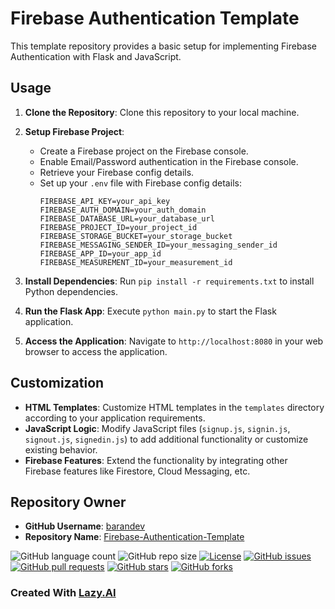 # Firebase Authentication Template

This template repository provides a basic setup for implementing Firebase Authentication with Flask and JavaScript.

## Usage

1. **Clone the Repository**: Clone this repository to your local machine.

2. **Setup Firebase Project**:
   - Create a Firebase project on the Firebase console.
   - Enable Email/Password authentication in the Firebase console.
   - Retrieve your Firebase config details.
   - Set up your `.env` file with Firebase config details:
     ```
     FIREBASE_API_KEY=your_api_key
     FIREBASE_AUTH_DOMAIN=your_auth_domain
     FIREBASE_DATABASE_URL=your_database_url
     FIREBASE_PROJECT_ID=your_project_id
     FIREBASE_STORAGE_BUCKET=your_storage_bucket
     FIREBASE_MESSAGING_SENDER_ID=your_messaging_sender_id
     FIREBASE_APP_ID=your_app_id
     FIREBASE_MEASUREMENT_ID=your_measurement_id
     ```

3. **Install Dependencies**: Run `pip install -r requirements.txt` to install Python dependencies.

4. **Run the Flask App**: Execute `python main.py` to start the Flask application.

5. **Access the Application**: Navigate to `http://localhost:8080` in your web browser to access the application.

## Customization

- **HTML Templates**: Customize HTML templates in the `templates` directory according to your application requirements.
- **JavaScript Logic**: Modify JavaScript files (`signup.js`, `signin.js`, `signout.js`, `signedin.js`) to add additional functionality or customize existing behavior.
- **Firebase Features**: Extend the functionality by integrating other Firebase features like Firestore, Cloud Messaging, etc.

## Repository Owner

- **GitHub Username**: [barandev](https://github.com/barandev)
- **Repository Name**: [Firebase-Authentication-Template](https://github.com/barandev/Firebase-Authentication-Template)

  
![GitHub language count](https://img.shields.io/github/languages/count/barandev/Firebase-Authentication-Template)
![GitHub repo size](https://img.shields.io/github/repo-size/barandev/Firebase-Authentication-Template)
[![License](https://img.shields.io/github/license/barandev/Firebase-Authentication-Template)](https://github.com/barandev/Firebase-Authentication-Template/blob/main/LICENSE)
[![GitHub issues](https://img.shields.io/github/issues/barandev/Firebase-Authentication-Template)](https://github.com/barandev/Firebase-Authentication-Template/issues)
[![GitHub pull requests](https://img.shields.io/github/issues-pr/barandev/Firebase-Authentication-Template)](https://github.com/barandev/Firebase-Authentication-Template/pulls)
[![GitHub stars](https://img.shields.io/github/stars/barandev/Firebase-Authentication-Template)](https://github.com/barandev/Firebase-Authentication-Template/stargazers)
[![GitHub forks](https://img.shields.io/github/forks/barandev/Firebase-Authentication-Template)](https://github.com/barandev/Firebase-Authentication-Template/network)
### Created With [Lazy.AI](https://www.getlazy.ai)
